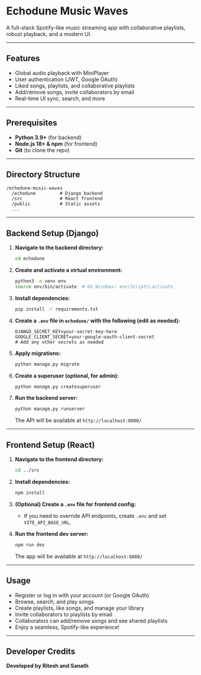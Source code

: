 # Echodune Music Waves

A full-stack Spotify-like music streaming app with collaborative playlists, robust playback, and a modern UI.

---

## Features
- Global audio playback with MiniPlayer
- User authentication (JWT, Google OAuth)
- Liked songs, playlists, and collaborative playlists
- Add/remove songs, invite collaborators by email
- Real-time UI sync, search, and more

---

## Prerequisites
- **Python 3.9+** (for backend)
- **Node.js 18+ & npm** (for frontend)
- **Git** (to clone the repo)

---

## Directory Structure
```
/echodune-music-waves
  /echodune         # Django backend
  /src              # React frontend
  /public           # Static assets
  ...
```

---

## Backend Setup (Django)

1. **Navigate to the backend directory:**
   ```sh
   cd echodune
   ```

2. **Create and activate a virtual environment:**
   ```sh
   python3 -m venv env
   source env/bin/activate  # On Windows: env\Scripts\activate
   ```

3. **Install dependencies:**
   ```sh
   pip install -r requirements.txt
   ```

4. **Create a `.env` file in `echodune/` with the following (edit as needed):**
   ```env
   DJANGO_SECRET_KEY=your-secret-key-here
   GOOGLE_CLIENT_SECRET=your-google-oauth-client-secret
   # Add any other secrets as needed
   ```

5. **Apply migrations:**
   ```sh
   python manage.py migrate
   ```

6. **Create a superuser (optional, for admin):**
   ```sh
   python manage.py createsuperuser
   ```

7. **Run the backend server:**
   ```sh
   python manage.py runserver
   ```
   The API will be available at `http://localhost:8000/`

---

## Frontend Setup (React)

1. **Navigate to the frontend directory:**
   ```sh
   cd ../src
   ```

2. **Install dependencies:**
   ```sh
   npm install
   ```

3. **(Optional) Create a `.env` file for frontend config:**
   - If you need to override API endpoints, create `.env` and set `VITE_API_BASE_URL`.

4. **Run the frontend dev server:**
   ```sh
   npm run dev
   ```
   The app will be available at `http://localhost:8080/`

---

## Usage
- Register or log in with your account (or Google OAuth)
- Browse, search, and play songs
- Create playlists, like songs, and manage your library
- Invite collaborators to playlists by email
- Collaborators can add/remove songs and see shared playlists
- Enjoy a seamless, Spotify-like experience!

---

## Developer Credits

**Developed by Ritesh and Sanath**
